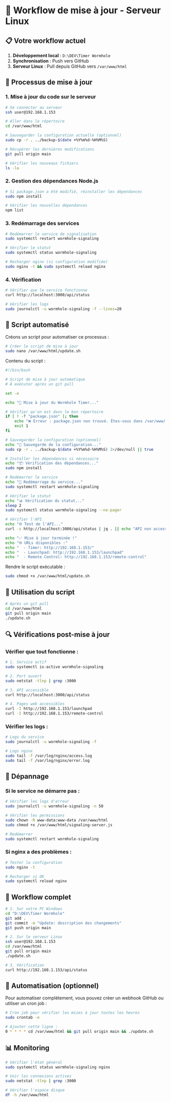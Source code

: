 # 🔄 Workflow de mise à jour - Serveur Linux

## 📋 Votre workflow actuel

1. **Développement local** : `D:\DEV\Timer Wormhole`
2. **Synchronisation** : Push vers GitHub
3. **Serveur Linux** : Pull depuis GitHub vers `/var/www/html`

## 🚀 Processus de mise à jour

### 1. Mise à jour du code sur le serveur

```bash
# Se connecter au serveur
ssh user@192.168.1.153

# Aller dans le répertoire
cd /var/www/html

# Sauvegarder la configuration actuelle (optionnel)
sudo cp -r . ../backup-$(date +%Y%m%d-%H%M%S)

# Récupérer les dernières modifications
git pull origin main

# Vérifier les nouveaux fichiers
ls -la
```

### 2. Gestion des dépendances Node.js

```bash
# Si package.json a été modifié, réinstaller les dépendances
sudo npm install

# Vérifier les nouvelles dépendances
npm list
```

### 3. Redémarrage des services

```bash
# Redémarrer le service de signalisation
sudo systemctl restart wormhole-signaling

# Vérifier le statut
sudo systemctl status wormhole-signaling

# Recharger nginx (si configuration modifiée)
sudo nginx -t && sudo systemctl reload nginx
```

### 4. Vérification

```bash
# Vérifier que le service fonctionne
curl http://localhost:3000/api/status

# Vérifier les logs
sudo journalctl -u wormhole-signaling -f --lines=20
```

## 🔧 Script automatisé

Créons un script pour automatiser ce processus :

```bash
# Créer le script de mise à jour
sudo nano /var/www/html/update.sh
```

Contenu du script :

```bash
#!/bin/bash

# Script de mise à jour automatique
# À exécuter après un git pull

set -e

echo "🔄 Mise à jour du Wormhole Timer..."

# Vérifier qu'on est dans le bon répertoire
if [ ! -f "package.json" ]; then
    echo "❌ Erreur : package.json non trouvé. Êtes-vous dans /var/www/html ?"
    exit 1
fi

# Sauvegarder la configuration (optionnel)
echo "💾 Sauvegarde de la configuration..."
sudo cp -r . ../backup-$(date +%Y%m%d-%H%M%S) 2>/dev/null || true

# Installer les dépendances si nécessaire
echo "📦 Vérification des dépendances..."
sudo npm install

# Redémarrer le service
echo "🔄 Redémarrage du service..."
sudo systemctl restart wormhole-signaling

# Vérifier le statut
echo "📊 Vérification du statut..."
sleep 2
sudo systemctl status wormhole-signaling --no-pager

# Vérifier l'API
echo "🌐 Test de l'API..."
curl -s http://localhost:3000/api/status | jq . || echo "API non accessible"

echo "✅ Mise à jour terminée !"
echo "🌐 URLs disponibles :"
echo "  - Timer: http://192.168.1.153/"
echo "  - Launchpad: http://192.168.1.153/launchpad"
echo "  - Remote Control: http://192.168.1.153/remote-control"
```

Rendre le script exécutable :

```bash
sudo chmod +x /var/www/html/update.sh
```

## 🎯 Utilisation du script

```bash
# Après un git pull
cd /var/www/html
git pull origin main
./update.sh
```

## 🔍 Vérifications post-mise à jour

### Vérifier que tout fonctionne :

```bash
# 1. Service actif
sudo systemctl is-active wormhole-signaling

# 2. Port ouvert
sudo netstat -tlnp | grep :3000

# 3. API accessible
curl http://localhost:3000/api/status

# 4. Pages web accessibles
curl -I http://192.168.1.153/launchpad
curl -I http://192.168.1.153/remote-control
```

### Vérifier les logs :

```bash
# Logs du service
sudo journalctl -u wormhole-signaling -f

# Logs nginx
sudo tail -f /var/log/nginx/access.log
sudo tail -f /var/log/nginx/error.log
```

## 🚨 Dépannage

### Si le service ne démarre pas :

```bash
# Vérifier les logs d'erreur
sudo journalctl -u wormhole-signaling -n 50

# Vérifier les permissions
sudo chown -R www-data:www-data /var/www/html
sudo chmod +x /var/www/html/signaling-server.js

# Redémarrer
sudo systemctl restart wormhole-signaling
```

### Si nginx a des problèmes :

```bash
# Tester la configuration
sudo nginx -t

# Recharger si OK
sudo systemctl reload nginx
```

## 📝 Workflow complet

```bash
# 1. Sur votre PC Windows
cd "D:\DEV\Timer Wormhole"
git add .
git commit -m "Update: description des changements"
git push origin main

# 2. Sur le serveur Linux
ssh user@192.168.1.153
cd /var/www/html
git pull origin main
./update.sh

# 3. Vérification
curl http://192.168.1.153/api/status
```

## 🔄 Automatisation (optionnel)

Pour automatiser complètement, vous pouvez créer un webhook GitHub ou utiliser un cron job :

```bash
# Cron job pour vérifier les mises à jour toutes les heures
sudo crontab -e

# Ajouter cette ligne :
0 * * * * cd /var/www/html && git pull origin main && ./update.sh
```

## 📊 Monitoring

```bash
# Vérifier l'état général
sudo systemctl status wormhole-signaling nginx

# Voir les connexions actives
sudo netstat -tlnp | grep :3000

# Vérifier l'espace disque
df -h /var/www/html
```
